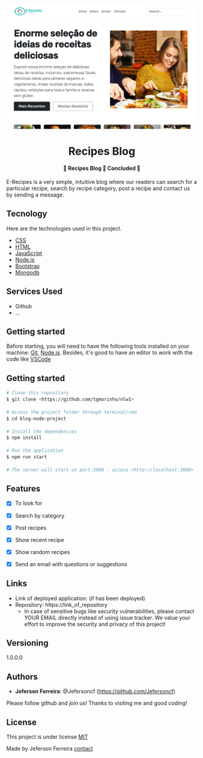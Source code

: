 ![Logo of the project](https://github.com/Jefersoncf/project-blog-recipe-nodeJS/blob/main/home.png)
 
 <h1 align="center"> 
   Recipes Blog
  </h1>

<h4 align="center"> 
	🚧  Recipes Blog 🚀 Concluded  🚧
</h4>
 
E-Recipes is a very simple, intuitive blog where our readers can search for a particular recipe, search by recipe category, post a recipe and contact us by sending a message. 
 
## Tecnology
 
Here are the technologies used in this project.
 
* [CSS](https://developer.mozilla.org/pt-BR/docs/Web/CSS)
* [HTML](https://developer.mozilla.org/pt-BR/docs/Web/HTML)
* [JavaScript](https://developer.mozilla.org/pt-BR/docs/Web/JavaScript)
* [Node.js](https://nodejs.org/en/)
* [Bootstrap](https://getbootstrap.com/) 
* [Mongodb](https://www.mongodb.com/)
 
 
## Services Used
 
* Github
* ...
 
## Getting started
 
Before starting, you will need to have the following tools installed on your machine:
[Git](https://git-scm.com), [Node.js](https://nodejs.org/en/). 
Besides, it's good to have an editor to work with the code like [VSCode](https://code.visualstudio.com/)

## Getting started

```bash
# Clone this repository
$ git clone <https://github.com/tgmarinho/nlw1>

# Access the project folder through terminal/cmd
$ cd blog-node-project

# Install the dependencies
$ npm install

# Run the application
$ npm run start

# The server will start on port:3000 - access <http://localhost:3000>
```
 
## Features
 
  - [x] To look for
  - [x] Search by category
  - [x] Post recipes
  - [x] Show recent recipe
  - [x] Show random recipes
  - [x] Send an email with questions or suggestions
 
 
## Links
 
  - Link of deployed application: (if has been deployed)
  - Repository: https://link_of_repository
    - In case of sensitive bugs like security vulnerabilities, please contact
      YOUR EMAIL directly instead of using issue tracker. We value your effort
      to improve the security and privacy of this project!
 
 
## Versioning
 
1.0.0.0
 
 
## Authors
 
* **Jeferson Ferreira**: @Jefersoncf (https://github.com/Jefersoncf)
 
 
Please follow github and join us!
Thanks to visiting me and good coding!

## License

This project is under license [MIT](https://github.com/Jefersoncf/project-blog-recipe-nodeJS/blob/main/LICENSE)

Made by Jeferson Ferreira [contact](www.linkedin.com/in/jeferson-ferreirajf23)
